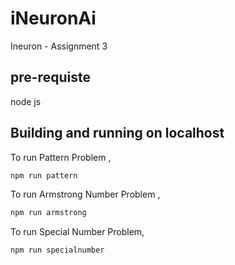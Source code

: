 # iNeuronAi

Ineuron - Assignment 3

## pre-requiste

node js

## Building and running on localhost

To run Pattern Problem ,

```sh
npm run pattern
```

To run Armstrong Number Problem ,

```sh
npm run armstrong
```

To run Special Number Problem,

```sh
npm run specialnumber
```
